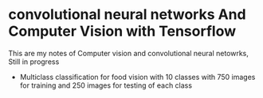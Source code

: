 # convolutional neural networks  And Computer Vision with Tensorflow 
This are my notes of Computer vision and convolutional neural netowrks, Still in progress

* Multiclass classification for food vision with 10 classes with 750 images for training and 250 images for testing of each class
